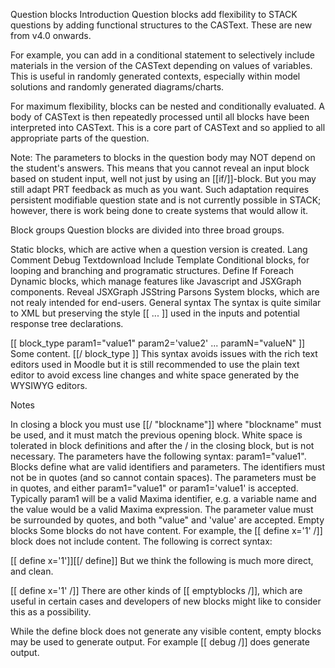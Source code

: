 Question blocks
Introduction
Question blocks add flexibility to STACK questions by adding functional structures to the CASText. These are new from v4.0 onwards.

For example, you can add in a conditional statement to selectively include materials in the version of the CASText depending on values of variables. This is useful in randomly generated contexts, especially within model solutions and randomly generated diagrams/charts.

For maximum flexibility, blocks can be nested and conditionally evaluated. A body of CASText is then repeatedly processed until all blocks have been interpreted into CASText. This is a core part of CASText and so applied to all appropriate parts of the question.

Note: The parameters to blocks in the question body may NOT depend on the student's answers. This means that you cannot reveal an input block based on student input, well not just by using an [[if/]]-block. But you may still adapt PRT feedback as much as you want. Such adaptation requires persistent modifiable question state and is not currently possible in STACK; however, there is work being done to create systems that would allow it.

Block groups
Question blocks are divided into three broad groups.

Static blocks, which are active when a question version is created.
Lang
Comment
Debug
Textdownload
Include
Template
Conditional blocks, for looping and branching and programatic structures.
Define
If
Foreach
Dynamic blocks, which manage features like Javascript and JSXGraph components.
Reveal
JSXGraph
JSString
Parsons
System blocks, which are not realy intended for end-users.
General syntax
The syntax is quite similar to XML but preserving the style [[ ... ]] used in the inputs and potential response tree declarations.

[[ block_type param1="value1" param2='value2' ... paramN="valueN" ]]
Some content.
[[/ block_type ]]
This syntax avoids issues with the rich text editors used in Moodle but it is still recommended to use the plain text editor to avoid excess line changes and white space generated by the WYSIWYG editors.

Notes

In closing a block you must use [[/ "blockname"]] where "blockname" must be used, and it must match the previous opening block.
White space is tolerated in block definitions and after the / in the closing block, but is not necessary.
The parameters have the following syntax: param1="value1". Blocks define what are valid identifiers and parameters. The identifiers must not be in quotes (and so cannot contain spaces). The parameters must be in quotes, and either param1="value1" or param1='value1' is accepted.
Typically param1 will be a valid Maxima identifier, e.g. a variable name and the value would be a valid Maxima expression.
The parameter value must be surrounded by quotes, and both "value" and 'value' are accepted.
Empty blocks
Some blocks do not have content. For example, the [[ define x='1' /]] block does not include content. The following is correct syntax:

[[ define x='1']][[/ define]]
But we think the following is much more direct, and clean.

[[ define x='1' /]]
There are other kinds of [[ emptyblocks /]], which are useful in certain cases and developers of new blocks might like to consider this as a possibility.

While the define block does not generate any visible content, empty blocks may be used to generate output. For example [[ debug /]] does generate output.